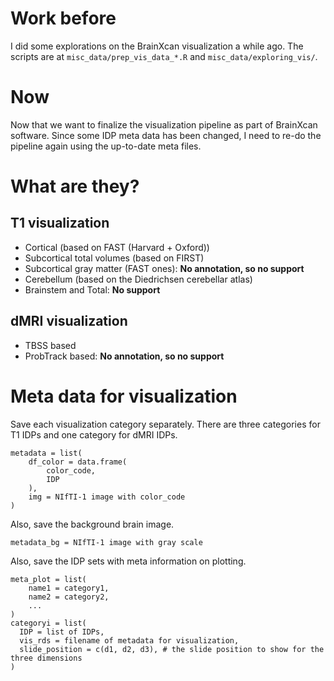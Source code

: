 # Work before

I did some explorations on the BrainXcan visualization a while ago. 
The scripts are at `misc_data/prep_vis_data_*.R` and `misc_data/exploring_vis/`.

# Now

Now that we want to finalize the visualization pipeline as part of BrainXcan software.
Since some IDP meta data has been changed, I need to re-do the pipeline again using the
up-to-date meta files.

# What are they?

## T1 visualization

* Cortical (based on FAST (Harvard + Oxford))
* Subcortical total volumes (based on FIRST) 
* Subcortical gray matter (FAST ones): **No annotation, so no support**
* Cerebellum (based on the Diedrichsen cerebellar atlas)
* Brainstem and Total: **No support**

## dMRI visualization

* TBSS based
* ProbTrack based: **No annotation, so no support**

# Meta data for visualization

Save each visualization category separately.
There are three categories for T1 IDPs and one category for dMRI IDPs.

```
metadata = list(
    df_color = data.frame(
        color_code,
        IDP
    ),
    img = NIfTI-1 image with color_code
)
```

Also, save the background brain image.

```
metadata_bg = NIfTI-1 image with gray scale
```

Also, save the IDP sets with meta information on plotting.

```
meta_plot = list(
    name1 = category1, 
    name2 = category2, 
    ...
)
categoryi = list(
  IDP = list of IDPs,
  vis_rds = filename of metadata for visualization,
  slide_position = c(d1, d2, d3), # the slide position to show for the three dimensions
)
```

